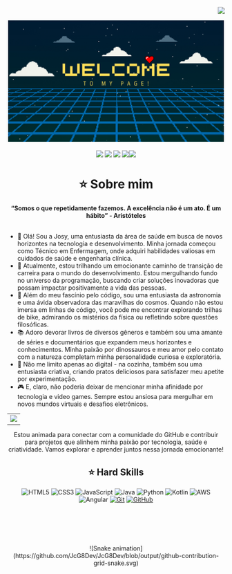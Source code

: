 <img align="right" src="https://komarev.com/ghpvc/?username=JcG8Dev&color=ff69b4"><br>
<div align="center">
  <a href="https://github.com/rcsv0dev">
    <img src="welcome.png" width="500">
  </a>
</div>
<br>

<div align="center">
  <!-- Work Links -->
  <a href="https://web.dio.me/users/josypropy" target="_blank"><img src="https://img.shields.io/badge/-Meu%20Perfil%20na%20DIO-000?style=for-the-badge" target="_blank"></a>
  <a href="https://github.com/JcG8Dev" target="_blank"><img src="https://img.shields.io/badge/GitHub-000?style=for-the-badge&logo=github&logoColor=white" target="_blank"></a>
  <a href="https://www.linkedin.com/in/josianecg/" target="_blank"><img src="https://img.shields.io/badge/-LinkedIn-000?style=for-the-badge&logo=linkedin&logoColor=white" target="_blank"></a>
  <a href = "mailto:jcg8.dev@gmail.com"><img src="https://img.shields.io/badge/Gmail-000?style=for-the-badge&logo=gmail&logoColor=white"
  <a href = "https://www.instagram.com/jcg8.dev" target="_blank"><img src="https://img.shields.io/badge/Instagram-000?style=for-the-badge&logo=instagram"></a>
</a>

<h1 align="center"> ⭐️ Sobre mim </h1>

<div align="center">
  <b>“Somos o que repetidamente fazemos. A excelência não é um ato. É um hábito” - Aristóteles</b>
</div><br>

<ul align="left">
  <li>👋 Olá! Sou a Josy, uma entusiasta da área de saúde em busca de novos horizontes na tecnologia e desenvolvimento. Minha jornada começou como Técnico em Enfermagem, onde adquiri habilidades valiosas em cuidados de saúde e engenharia clínica.
  </li>
  <li>🔧 Atualmente, estou trilhando um emocionante caminho de transição de carreira para o mundo do desenvolvimento. Estou mergulhando fundo no universo da programação, buscando criar soluções inovadoras que possam impactar positivamente a vida das pessoas.
  </li>
  <li>🌌 Além do meu fascínio pelo código, sou uma entusiasta da astronomia e uma ávida observadora das maravilhas do cosmos. Quando não estou imersa em linhas de código, você pode me encontrar explorando trilhas de bike, admirando os mistérios da física ou refletindo sobre questões filosóficas.
  </li>
  <li>📚 Adoro devorar livros de diversos gêneros e também sou uma amante de séries e documentários que expandem meus horizontes e conhecimentos. Minha paixão por dinossauros e meu amor pelo contato com a natureza completam minha personalidade curiosa e exploratória.
  </li>
  <li>🍳 Não me limito apenas ao digital - na cozinha, também sou uma entusiasta criativa, criando pratos deliciosos para satisfazer meu apetite por experimentação.
  </li>
  <li>🎮 E, claro, não poderia deixar de mencionar minha afinidade por tecnologia e video games. Sempre estou ansiosa para mergulhar em novos mundos virtuais e desafios eletrônicos.
  </li>
</ul>

<div align="center">
  <table>
    <tr>
      <td><img src="https://64.media.tumblr.com/2e1b0647ee522b261dc3c87ff194472e/378df6548b6b776e-65/s400x600/7c7441a69cd1f660ea702e2930c1cd624c46c899.gifv"></td>
    </tr>
  </table>
</div>

<div align="center">
  Estou animada para conectar com a comunidade do GitHub e contribuir para projetos que alinhem minha paixão por tecnologia, saúde e criatividade. Vamos explorar e aprender juntos nessa jornada emocionante!
</div>

## ⭐️ Hard Skills
<div align="center">
  
![HTML5](https://img.shields.io/badge/HTML-000?style=for-the-badge&logo=html5&logoColor=30A3DC)
![CSS3](https://img.shields.io/badge/CSS3-000?style=for-the-badge&logo=css3&logoColor=E94D5F)
![JavaScript](https://img.shields.io/badge/JavaScript-000?style=for-the-badge&logo=javascript&logoColor=F7DF1E)
![Java](https://img.shields.io/badge/Java-000?style=for-the-badge&logo=java)
![Python](https://img.shields.io/badge/Python-000?style=for-the-badge&logo=python&logoColor=blue)
![Kotlin](https://img.shields.io/badge/Kotlin-000?&style=for-the-badge&logo=kotlin&logoColor=white)
![AWS](https://img.shields.io/badge/AWS-000.svg?style=for-the-badge&logo=amazon-aws&logoColor=white)
![Angular](https://img.shields.io/badge/Angular-000?style=for-the-badge&logo=angular&logoColor=C3002F)
[![Git](https://img.shields.io/badge/Git-000?style=for-the-badge&logo=git&logoColor=E94D5F)](https://git-scm.com/doc) 
[![GitHub](https://img.shields.io/badge/GitHub-000?style=for-the-badge&logo=github&logoColor=30A3DC)](https://docs.github.com/)
<br>
</div>

<br/><br/><br/><br/>
 
<div align="center">
![Snake animation](https://github.com/JcG8Dev/JcG8Dev/blob/output/github-contribution-grid-snake.svg)
</div>
